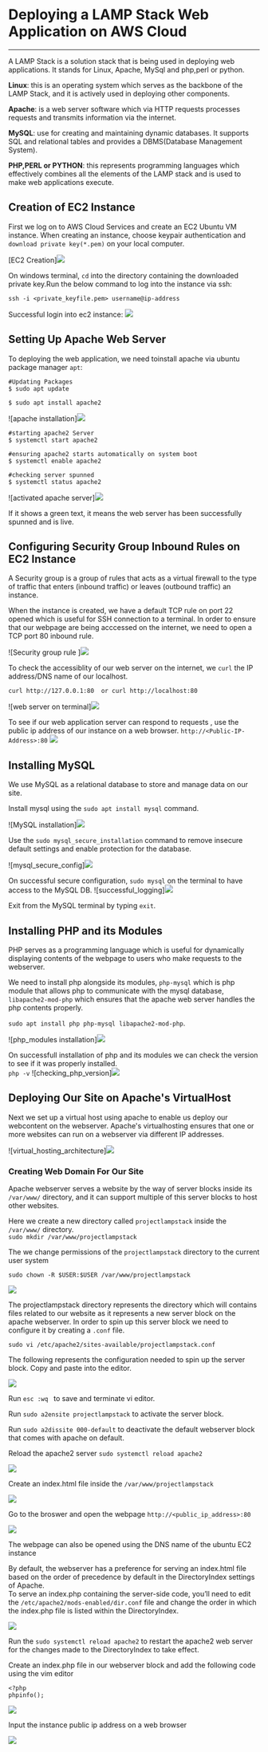 # Deploying a LAMP Stack Web Application on AWS Cloud
***
A LAMP Stack is a solution stack that is being used in deploying web applications. It stands for Linux, Apache, MySql and php,perl or python. 

**Linux**: this is an operating system which serves as the backbone of the LAMP Stack, and it is actively used in deploying other components.

**Apache**: is a web server software which via HTTP requests processes requests and transmits information via the internet.

**MySQL**: use for creating and maintaining dynamic databases. It supports SQL and relational tables and provides a DBMS(Database Management System).

**PHP,PERL or PYTHON**: this represents programming languages which effectively combines all the elements of the LAMP stack and is used to make web applications execute.

## Creation of EC2 Instance
First we log on to AWS Cloud Services and create an EC2 Ubuntu VM instance. When creating an instance, choose keypair authentication and `download private key(*.pem)` on your local computer.

[EC2 Creation]![](images/1.ec2-instance-creation.jpg)

On windows terminal, `cd` into the directory containing the downloaded private key.Run the below command to log into the instance via ssh: <br/>

`ssh -i <private_keyfile.pem> username@ip-address`

Successful login into ec2 instance:
![](images/2.ec2-login%20success.jpg)

## Setting Up Apache Web Server

To deploying the web application, we need toinstall apache via ubuntu package manager `apt`:
```
#Updating Packages
$ sudo apt update

$ sudo apt install apache2
```
![apache installation]![](images/3.apache-install.jpg)

```
#starting apache2 Server
$ systemctl start apache2

#ensuring apache2 starts automatically on system boot
$ systemctl enable apache2

#checking server spunned
$ systemctl status apache2
```
![activated apache server]![](images/4.service-status.jpg)

If it shows a green text, it means the web server has been successfully spunned and is live.

## Configuring Security Group Inbound Rules on EC2 Instance
A Security group is a group of rules that acts as a virtual firewall to the type of traffic that enters (inbound traffic) or leaves (outbound traffic) an instance.

When the instance is created, we have a default TCP rule on port 22 opened which is useful for SSH connection to a terminal.
In order to ensure that our webpage are being acccessed on the internet, we need to open a TCP port 80 inbound rule.

![Security group rule ]![](images/5.security-group.jpg)

To check the accessiblity of our web server on the internet, we `curl` the IP address/DNS name of our localhost.
```
curl http://127.0.0.1:80  or curl http://localhost:80
```

![web server on terminal]![](images/6.curl-cmd.jpg)

To see if our web application server can respond to requests , use the public ip address of our instance on a web browser.
`http://<Public-IP-Address>:80` 
![](images/7.default-webpage.jpg)

## Installing MySQL
We use MySQL as a relational database to store and manage data on our site. 

Install mysql using the `sudo apt install mysql` command. 

![MySQL installation]![](images/8.mysql%20install.jpg)

Use the `sudo mysql_secure_installation` command to remove insecure default settings and enable protection for the database.

![mysql_secure_config]![](images/9.mysql-secure-install.jpg)

On successful secure configuration, `sudo mysql`  on the terminal to have access to the MySQL DB.
![successful_logging]![](images/10.mysql-connect.jpg)

Exit from the MySQL terminal by typing `exit`.

## Installing PHP and its Modules
PHP serves as a programming language which is useful for dynamically displaying contents of the webpage to users who make requests to the webserver.

We need to install php alongside its modules, `php-mysql` which is php module that allows php to communicate with the mysql database, `libapache2-mod-php` which ensures that the apache web server handles the php contents properly.

`sudo apt install php php-mysql libapache2-mod-php`.

![php_modules installation]![](images/11.php&modules.jpg)

On successfull installation of php and its modules we can check the version to see if it was properly installed. <br/>
` php -v `
![checking_php_version]![](images/12.php-version-check.jpg)

## Deploying Our Site on Apache's VirtualHost

Next we set up a virtual host using apache to enable us deploy our webcontent on the webserver. Apache's virtualhosting ensures that one or more websites can run on a webserver via different IP addresses.

![virtual_hosting_architecture]![](images/13.apache_virtualhost_architecture.png)

### Creating Web Domain For Our Site
Apache webserver serves a website by the way of server blocks inside its `/var/www/` directory, and it can support multiple of this server blocks to host other websites. 

Here we create a new directory called `projectlampstack` inside the `/var/www/` directory. <br/>
`sudo mkdir /var/www/projectlampstack`

The we change permissions of the `projectlampstack` directory to the current user system

`sudo chown -R $USER:$USER /var/www/projectlampstack`

![](images/14.Creating%20Web%20Domain.jpg)

The projectlampstack directory represents the directory which will contains files related to our website as it represents a new server block on the apache webserver. In order to spin up this server block we need to configure it by creating a `.conf` file. 

`sudo vi /etc/apache2/sites-available/projectlampstack.conf`

The following represents the configuration needed to spin up the server block. Copy and paste into the editor.

![](images/15.server-block.jpg)

Run `esc :wq ` to save and terminate vi editor.

Run `sudo a2ensite projectlampstack` to activate the server block. 

Run `sudo a2dissite 000-default` to deactivate the default webserver block that comes with apache on default.

Reload the apache2 server `sudo systemctl reload apache2`

![](images/16.index-page.jpg)

Create an index.html file inside the `/var/www/projectlampstack` 

![](images/16.index-page.jpg)

Go to the broswer and open the webpage
`http://<public_ip_address>:80`

![](images/17.web-page.jpg)

The webpage can also be opened using the DNS name of the ubuntu EC2 instance


By default, the webserver has a preference for serving an index.html file based on the order of precedence by default in the DirectoryIndex settings of Apache.<br/>
 To serve an index.php containing the server-side code, you’ll need to edit the `/etc/apache2/mods-enabled/dir.conf` file and change the order in which the index.php file is listed within the DirectoryIndex.

 ![](images/18.directoryIndex.jpg)

 Run the `sudo systemctl reload apache2` to restart the apache2 web server for the changes made to the DirectoryIndex to take effect.

 Create an index.php file in our webserver block and add the following code using the vim editor

 ```
 <?php
 phpinfo();
 ```
![](images/20.php%20page-edit.png)

 Input the instance public ip address on a web browser

![](images/19.final%20php-webpage.jpg)

